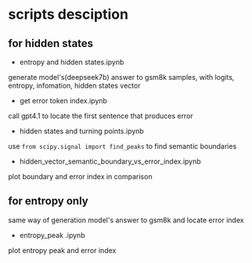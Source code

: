 # scripts desciption

## for hidden states

- entropy and hidden states.ipynb

generate model's(deepseek7b) answer to gsm8k samples, with logits, entropy, infomation, hidden states vector

- get error token index.ipynb

call gpt4.1 to locate the first sentence that produces error

- hidden states and turning points.ipynb

use `from scipy.signal import find_peaks` to find semantic boundaries

- hidden_vector_semantic_boundary_vs_error_index.ipynb

plot boundary and error index in comparison

## for entropy only 

same way of generation model's answer to gsm8k and locate error index

- entropy_peak .ipynb

plot entropy peak and error index